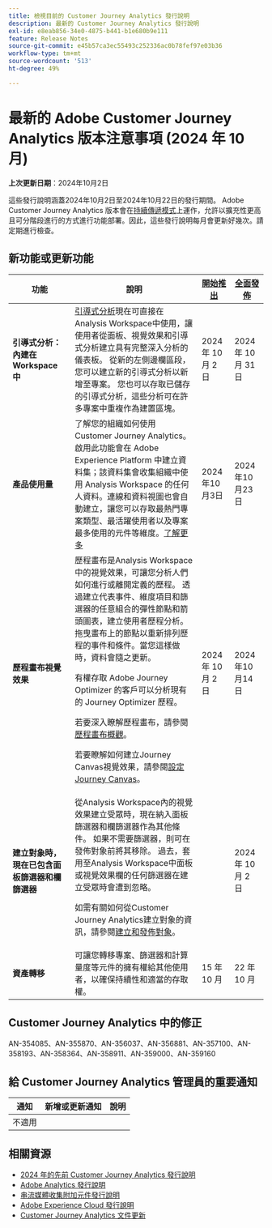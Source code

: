 ```yaml
---
title: 檢視目前的 Customer Journey Analytics 發行說明
description: 最新的 Customer Journey Analytics 發行說明
exl-id: e8eab856-34e0-4875-b441-b1e680b9e111
feature: Release Notes
source-git-commit: e45b57ca3ec55493c252336ac0b78fef97e03b36
workflow-type: tm+mt
source-wordcount: '513'
ht-degree: 49%

---
```


# 最新的 Adobe Customer Journey Analytics 版本注意事項 (2024 年 10 月)

**上次更新日期**：2024年10月2日

這些發行說明涵蓋2024年10月2日至2024年10月22日的發行期間。 Adobe Customer Journey Analytics 版本會在[持續傳遞模式](releases.md)上運作，允許以擴充性更高且可分階段進行的方式進行功能部署。因此，這些發行說明每月會更新好幾次。請定期進行檢查。

## 新功能或更新功能

| 功能 | 說明 | [開始推出](releases.md) | [全面發佈](releases.md) |
| ----------- | ---------- | ------- | ---- |
| **引導式分析：內建在 Workspace 中** | [引導式分析](https://experienceleague.adobe.com/zh-hant/docs/analytics-platform/using/guided-analysis/overview)現在可直接在Analysis Workspace中使用，讓使用者從面板、視覺效果和引導式分析建立具有完整深入分析的儀表板。 從新的左側邊欄區段，您可以建立新的引導式分析以新增至專案。 您也可以存取已儲存的引導式分析，這些分析可在許多專案中重複作為建置區塊。 | 2024 年 10 月 2 日 | 2024 年 10 月 31 日 |
| **產品使用量** | 了解您的組織如何使用 Customer Journey Analytics。啟用此功能會在 Adob&#x200B;&#x200B;e Experience Platform 中建立資料集；該資料集會收集組織中使用 Analysis Workspace 的任何人資料。連線和資料視圖也會自動建立，讓您可以存取最熱門專案類型、最活躍使用者以及專案最多使用的元件等維度。[了解更多](https://experienceleague.adobe.com/en/docs/analytics-platform/using/tools/product-usage/usage-overview) | 2024年10月3日 | 2024年10月23日 |
| **歷程畫布視覺效果** | 歷程畫布是Analysis Workspace中的視覺效果，可讓您分析人們如何進行或離開定義的歷程。 透過建立代表事件、維度項目和篩選器的任意組合的彈性節點和箭頭圖表，建立使用者歷程分析。拖曳畫布上的節點以重新排列歷程的事件和條件。當您這樣做時，資料會隨之更新。<p>有權存取 Adobe Journey Optimizer 的客戶可以分析現有的 Journey Optimizer 歷程。<p>若要深入瞭解歷程畫布，請參閱[歷程畫布概觀](https://experienceleague.adobe.com/en/docs/analytics-platform/using/cja-workspace/visualizations/journey-canvas/journey-canvas)。<p>若要瞭解如何建立Journey Canvas視覺效果，請參閱[設定Journey Canvas](https://experienceleague.adobe.com/en/docs/analytics-platform/using/cja-workspace/visualizations/journey-canvas/configure-journey-canvas)。 | 2024 年 10 月 2 日 | 2024年10月14日 |
| **建立對象時，現在已包含面板篩選器和欄篩選器** | 從Analysis Workspace內的視覺效果建立受眾時，現在納入面板篩選器和欄篩選器作為其他條件。 如果不需要篩選器，則可在發佈對象前將其移除。 過去，套用至Analysis Workspace中面板或視覺效果欄的任何篩選器在建立受眾時會遭到忽略。<p>如需有關如何從Customer Journey Analytics建立對象的資訊，請參閱[建立和發佈對象](https://experienceleague.adobe.com/zh-hant/docs/analytics-platform/using/cja-components/audiences/publish)。 |  | 2024 年 10 月 2 日 |
| **資產轉移** | 可讓您轉移專案、篩選器和計算量度等元件的擁有權給其他使用者，以確保持續性和適當的存取權。 | 15 年 10 月 | 22 年 10 月 |

## Customer Journey Analytics 中的修正

AN-354085、AN-355870、AN-356037、AN-356881、AN-357100、AN-358193、AN-358364、AN-358911、AN-359000、AN-359160

## 給 Customer Journey Analytics 管理員的重要通知

| 通知 | 新增或更新通知 | 說明 |
| --- | --- | --- |
| 不適用 | | |


## 相關資源

* [2024 年的先前 Customer Journey Analytics 發行說明](/help/release-notes/2024.md)
* [Adobe Analytics 發行說明](https://experienceleague.adobe.com/docs/analytics/release-notes/latest.html?lang=zh-hant)
* [串流媒體收集附加元件發行說明](https://experienceleague.adobe.com/docs/media-analytics/using/additional-resources/release-notes.html?lang=zh-hant)
* [Adobe Experience Cloud 發行說明](https://experienceleague.adobe.com/docs/release-notes/experience-cloud/current.html?lang=zh-hant)
* [Customer Journey Analytics 文件更新](/help/release-notes/doc-changes.md)
